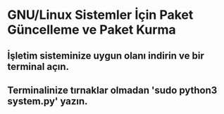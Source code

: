 # GNU/Linux Sistemler İçin Paket Güncelleme ve Paket Kurma

## İşletim sisteminize uygun olanı indirin ve bir terminal açın.
## Terminalinize tırnaklar olmadan 'sudo python3 system.py' yazın.
